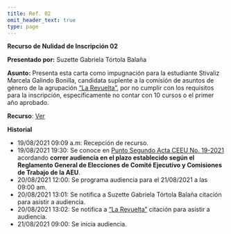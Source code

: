 ```yaml
---
title: Ref. 02
omit_header_text: true
type: page
---
```


**Recurso de Nulidad de Inscripción 02**

**Presentado por:** Suzette Gabriela Tórtola Balaña

**Asunto:** Presenta esta carta como impugnación para la estudiante Stivaliz Marcela Galindo Bonilla,
candidata suplente a la comisión de asuntos de género de la agrupación [“La Revuelta”](/agrupaciones/la-revuelta), por no cumplir con los requisitos para la inscripción, específicamente no contar con 10 cursos o el primer año aprobado. 

**Recurso**: [Ver](https://drive.google.com/drive/folders/11zoimGJXjJXM9Bcu9d6o7BY5PZGS2w87?usp=sharing)

**Historial**

* 19/08/2021 09:09 a.m: Recepción de recurso.
* 19/08/2021 19:30: Se conoce en [Punto Segundo Acta CEEU No. 19-2021](/actas/19/) acordando **correr audiencia en el plazo establecido según el Reglamento General de Elecciones de Comité Ejecutivo y Comisiones de Trabajo de la AEU**.
* 20/08/2021 12:00: Se programa audiencia para el 21/08/2021 a las 09:00 am.
* 20/08/2021 13:01: Se notifica a Suzette Gabriela Tórtola Balaña citación para asistir a audiencia.
* 20/08/2021 13:02: Se notifica a [“La Revuelta”](/agrupaciones/la-revuelta) citación para asistir a audiencia.
* 21/08/2021 09:00: Se inicia audiencia.